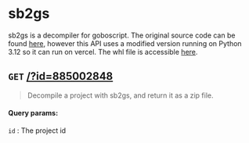 # sb2gs

sb2gs is a decompiler for goboscript. The original source code can be found [here](https://github.com/aspizu/sb2gs),
however this API uses a modified version running on Python 3.12 so it can run on vercel.
The whl file is accessible [here](https://github.com/FAReTek1/faretek-api/blob/main/sb2gs-2.0.0-py3-none-any.whl).

## `GET` [/?id=885002848](https://faretek-api.vercel.app/api/sb2gs/?id=885002848)
> Decompile a project with sb2gs, and return it as a zip file.

#### Query params:

`id`
:   The project id
